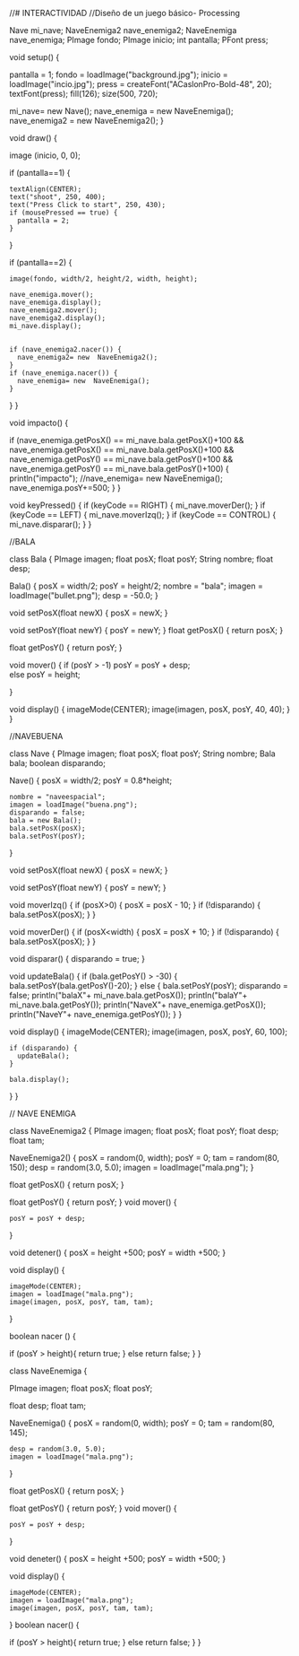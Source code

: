 //# INTERACTIVIDAD
//Diseño de un juego básico- Processing


Nave mi_nave;
NaveEnemiga2 nave_enemiga2;
NaveEnemiga nave_enemiga;
PImage fondo;
PImage inicio;
int pantalla;
PFont press;


void setup() {

  pantalla = 1;
  fondo = loadImage("background.jpg");
  inicio = loadImage("incio.jpg");
  press = createFont("ACaslonPro-Bold-48", 20);
  textFont(press);
  fill(126);
  size(500, 720);

  mi_nave= new Nave();
  nave_enemiga = new NaveEnemiga();
  nave_enemiga2 = new NaveEnemiga2();
}

void draw() {

  image (inicio, 0, 0);

  if (pantalla==1) {

    textAlign(CENTER);
    text("shoot", 250, 400);
    text("Press Click to start", 250, 430);
    if (mousePressed == true) {
      pantalla = 2;
    }
  }




  if (pantalla==2) {

    image(fondo, width/2, height/2, width, height);

    nave_enemiga.mover();
    nave_enemiga.display();
    nave_enemiga2.mover();
    nave_enemiga2.display();
    mi_nave.display();


    if (nave_enemiga2.nacer()) {
      nave_enemiga2= new  NaveEnemiga2();
    }
    if (nave_enemiga.nacer()) {
      nave_enemiga= new  NaveEnemiga();
    }
  }
}


void impacto() {
  
  if (nave_enemiga.getPosX() == mi_nave.bala.getPosX()+100
    && nave_enemiga.getPosX() == mi_nave.bala.getPosX()+100
    && nave_enemiga.getPosY() == mi_nave.bala.getPosY()+100
    && nave_enemiga.getPosY() == mi_nave.bala.getPosY()+100) {
    println("impacto");
    //nave_enemiga= new  NaveEnemiga();
    nave_enemiga.posY+=500;
  }
}

void keyPressed() {
  if (keyCode == RIGHT) {
    mi_nave.moverDer();
  }
  if (keyCode == LEFT) {
    mi_nave.moverIzq();
  }
  if (keyCode == CONTROL) {
    mi_nave.disparar();
  }
}


//BALA


class Bala {
  PImage imagen;
  float posX;
  float posY;
  String nombre;
  float desp;

  Bala() {
    posX = width/2;
    posY = height/2;
    nombre = "bala";
    imagen = loadImage("bullet.png");
    desp = -50.0;
  }

  void setPosX(float newX) {
    posX = newX;
  }

  void setPosY(float newY) {
    posY = newY;
  }
  float getPosX() {
    return posX;
  }

  float  getPosY() {
    return posY;
  }

  void mover() {
    if (posY > -1)
      posY = posY + desp;         
    else
      posY = height;
      
  }

  void display() {
    imageMode(CENTER);
    image(imagen, posX, posY, 40, 40);
  }
}


//NAVEBUENA

class Nave {
  PImage imagen;
  float posX;
  float posY;
  String nombre;
  Bala bala;
  boolean disparando;

  Nave() {
    posX = width/2;
    posY = 0.8*height;

    nombre = "naveespacial";
    imagen = loadImage("buena.png");
    disparando = false;
    bala = new Bala();
    bala.setPosX(posX);
    bala.setPosY(posY);
  }

  void setPosX(float newX) {
    posX = newX;
  }

  void setPosY(float newY) {
    posY = newY;
  }

  void moverIzq() {
    if (posX>0) {
      posX = posX - 10;
    }
    if (!disparando) {
      bala.setPosX(posX);
    }
  }

  void moverDer() {
    if (posX<width) {
      posX = posX + 10;
    }
    if (!disparando) {
      bala.setPosX(posX);
    }
  }

  void disparar() {
    disparando = true;
  }

  void updateBala() {
    if (bala.getPosY() > -30) {
      bala.setPosY(bala.getPosY()-20);
    } else {
      bala.setPosY(posY);
      disparando = false;
      println("balaX"+ mi_nave.bala.getPosX());
      println("balaY"+ mi_nave.bala.getPosY());
      println("NaveX"+ nave_enemiga.getPosX());
      println("NaveY"+ nave_enemiga.getPosY());
    }
  }

  void display() {
    imageMode(CENTER);
    image(imagen, posX, posY, 60, 100);

    if (disparando) {
      updateBala();
    }

    bala.display();
  }
}


// NAVE ENEMIGA

class NaveEnemiga2 {
  PImage imagen;
  float posX;
  float posY;
  float desp;
  float tam;

  NaveEnemiga2() {
    posX = random(0, width);
    posY = 0;
    tam = random(80, 150);
    desp = random(3.0, 5.0);
    imagen = loadImage("mala.png");
  }


  float getPosX() {
    return posX;
  }

  float  getPosY() {
    return posY;
  }
  void mover() {

    posY = posY + desp;
  }

  void detener() {
    posX = height +500;
    posY = width +500;
  }

  void display() {

    imageMode(CENTER);
    imagen = loadImage("mala.png");
    image(imagen, posX, posY, tam, tam);
  }
  
boolean nacer () {
  
  if (posY > height){
    return true;
  } else 
  return false;
}
}

class NaveEnemiga {

  PImage imagen;
  float posX;
  float posY;

  float desp;
  float tam;

  NaveEnemiga() {
    posX = random(0, width);
    posY = 0;
    tam = random(80, 145);

    desp = random(3.0, 5.0);
    imagen = loadImage("mala.png");
  }


  float getPosX() {
    return posX;
  }

  float  getPosY() {
    return posY;
  }
  void mover() {

    posY = posY + desp;
  }


  void deneter() {
    posX = height +500;
    posY = width +500;
  }

  void display() {

    imageMode(CENTER);
    imagen = loadImage("mala.png");
    image(imagen, posX, posY, tam, tam);
  }
  boolean nacer() {
  
  if (posY > height){
    return true;
  } else 
  return false;
}
}


